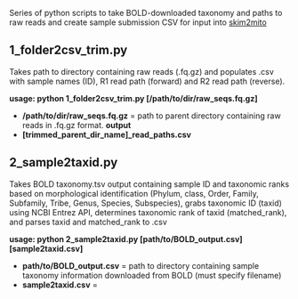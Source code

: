 Series of python scripts to take BOLD-downloaded taxonomy and paths to raw reads and create sample submission CSV for input into [skim2mito](https://github.com/o-william-white/skim2mito)

## 1_folder2csv_trim.py
Takes path to directory containing raw reads (.fq.gz) and populates .csv with sample names (ID), R1 read path (forward) and R2 read path (reverse).

**usage: python 1_folder2csv_trim.py [/path/to/dir/raw_seqs.fq.gz]**
- **/path/to/dir/raw_seqs.fq.gz** = path to parent directory containing raw reads in .fq.gz format.
**output**
- **[trimmed_parent_dir_name]_read_paths.csv**


## 2_sample2taxid.py
Takes BOLD taxonomy.tsv output containing sample ID and taxonomic ranks based on morphological identification (Phylum, class, Order, Family, Subfamily, Tribe, Genus, Species, Subspecies), grabs taxonomic ID (taxid) using NCBI Entrez API, determines taxonomic rank of taxid (matched_rank), and parses taxid and matched_rank to .csv

**usage: python 2_sample2taxid.py [path/to/BOLD_output.csv] [sample2taxid.csv]**
- **path/to/BOLD_output.csv** = path to directory containing sample taxonomy information downloaded from BOLD (must specify filename)
- **sample2taxid.csv** = 
